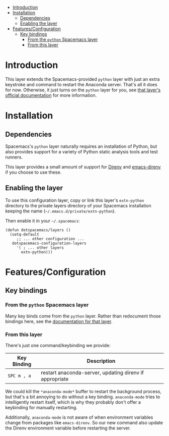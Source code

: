 - [Introduction](#orgea88321)
- [Installation](#org6fdc48d)
  - [Dependencies](#org8ac7686)
  - [Enabling the layer](#org72ae0b7)
- [Features/Configuration](#orgc2bd968)
  - [Key bindings](#orgf690809)
    - [From the `python` Spacemacs layer](#orgf433d7c)
    - [From this layer](#org45ea544)



<a id="orgea88321"></a>

# Introduction

This layer extends the Spacemacs-provided `python` layer with just an extra keystroke and command to restart the Anaconda server. That's all it does for now. Otherwise, it just turns on the `python` layer for you, see [that layer's official documentation](https://github.com/syl20bnr/spacemacs/tree/master/layers/+lang/python) for more information.


<a id="org6fdc48d"></a>

# Installation


<a id="org8ac7686"></a>

## Dependencies

Spacemacs's `python` layer naturally requires an installation of Python, but also provides support for a variety of Python static analysis tools and test runners.

This layer provides a small amount of support for [Direnv](https://direnv.net/) and [emacs-direnv](https://github.com/wbolster/emacs-direnv) if you choose to use these.


<a id="org72ae0b7"></a>

## Enabling the layer

To use this configuration layer, copy or link this layer's `extn-python` directory to the private layers directory of your Spacemacs installation keeping the name (`~/.emacs.d/private/extn-python`).

Then enable it in your `~/.spacemacs`:

```emacs-lisp
(defun dotspacemacs/layers ()
  (setq-default
     ;; ... other configuration ...
   dotspacemacs-configuration-layers
     '( ; ... other layers
       extn-python)))
```


<a id="orgc2bd968"></a>

# Features/Configuration


<a id="orgf690809"></a>

## Key bindings


<a id="orgf433d7c"></a>

### From the `python` Spacemacs layer

Many key binds come from the `python` layer. Rather than redocument those bindings here, see the [documentation for that layer](https://github.com/syl20bnr/spacemacs/tree/master/layers/+lang/python#key-bindings).


<a id="org45ea544"></a>

### From this layer

There's just one command/keybinding we provide:

| Key Binding | Description                                             |
|----------- |------------------------------------------------------- |
| `SPC m , a` | restart anaconda-server, updating direnv if appropriate |

We could kill the `*anaconda-mode*` buffer to restart the background process, but that's a bit annoying to do without a key binding. `anaconda-mode` tries to intelligently restart itself, which is why they probably don't offer a keybinding for manually restarting.

Additionally, `anaconda-mode` is not aware of when environment variables change from packages like `emacs-direnv`. So our new command also update the Direnv environment variable before restarting the server.

